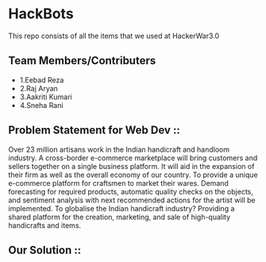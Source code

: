 # HackBots

This repo consists of all the items that we used at HackerWar3.0

## Team Members/Contributers
- 1.Eebad Reza
- 2.Raj Aryan
- 3.Aakriti Kumari
- 4.Sneha Rani

## Problem Statement for Web Dev ::
Over 23 million artisans work in the Indian handicraft and handloom industry. A cross-border e-commerce marketplace will bring customers and sellers together on a single business platform. It will aid in the expansion of their firm as well as the overall economy of our country.
To provide a unique e-commerce platform for craftsmen to market their wares. Demand forecasting for required products, automatic quality checks on the objects, and sentiment analysis with next recommended actions for the artist will be implemented.
To globalise the Indian handicraft industry? Providing a shared platform for the creation, marketing, and sale of high-quality handicrafts and items.

## Our Solution ::


 
